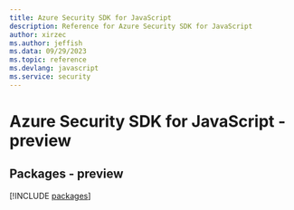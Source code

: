 ```yaml
---
title: Azure Security SDK for JavaScript
description: Reference for Azure Security SDK for JavaScript
author: xirzec
ms.author: jeffish
ms.data: 09/29/2023
ms.topic: reference
ms.devlang: javascript
ms.service: security
---
```

# Azure Security SDK for JavaScript - preview
## Packages - preview
[!INCLUDE [packages](security-index.md)]